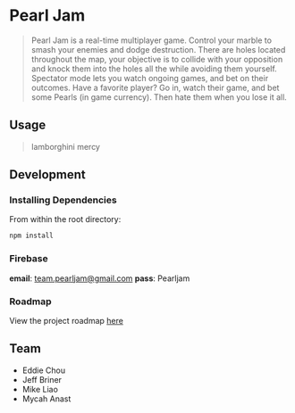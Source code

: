 # Pearl Jam

> Pearl Jam is a real-time multiplayer game. Control your marble to smash your enemies and dodge destruction. There are holes located throughout the map, your objective is to collide with your opposition and knock them into the holes all the while avoiding them yourself. Spectator mode lets you watch ongoing games, and bet on their outcomes. Have a favorite player? Go in, watch their game, and bet some Pearls (in game currency). Then hate them when you lose it all.

## Usage

> lamborghini mercy

## Development

### Installing Dependencies

From within the root directory:

```sh
npm install
```

### Firebase

**email**: team.pearljam@gmail.com
**pass**:  Pearljam

### Roadmap

View the project roadmap [here](https://docs.google.com/spreadsheets/d/1K6SgifghO9YU1ZFDZCrbLhsD2Cz2aclzMWTM2eAZZyA/edit#gid=0)


## Team

  - Eddie Chou
  - Jeff Briner
  - Mike Liao
  - Mycah Anast
